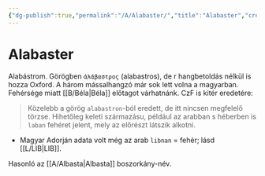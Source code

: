 ```yaml
---
{"dg-publish":true,"permalink":"/A/Alabaster/","title":"Alabaster","created":"2023-10-05T03:49","updated":"2024-02-01T10:44"}
---
```



# Alabaster

Alabástrom. Görögben `ἀλάβαστρος` (alabastros), de r hangbetoldás nélkül is hozza Oxford. A három mássalhangzó már sok lett volna a magyarban. Fehérsége miatt [[B/Béla\|Béla]] előtagot várhatnánk. CzF is kitér eredetére:  
> Közelebb a görög `alabastron`-ból eredett, de itt nincsen megfelelő törzse. Hihetőleg keleti származásu, például az arabban s héberben is `laban` fehéret jelent, mely az előrészt látszik alkotni.  
- Magyar Adorján adata volt még az arab `libnan` = fehér; lásd [[L/LIB\|LIB]].  



Hasonló az [[A/Albasta\|Albasta]] boszorkány-név.  